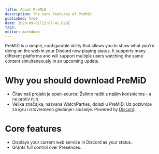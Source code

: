 ```yaml
---
title: About PreMiD
description: The core features of PreMiD
published: true
date: 2020-09-01T22:07:41.029Z
tags:
editor: markdown
---
```


PreMiD is a simple, configurable utility that allows you to show what you're doing on the web in your Discord now playing status. It supports many different platforms and will support multiple users watching the same content simultaneously in an upcoming update.

# Why you should download PreMiD
- Čitav naš projekt je open-source! Želimo raditi s našim korisnicima - a ne protiv njih.
- Velika značajka, nazvana WatchParties, dolazi u PreMiD. Uz pozivnice za igru i istovremeno gledanje i slušanje. Powered by [Discord](https://discordapp.com/).

# Core features
- Displays your current web service in Discord as your status.
- Grants full control over Presences.